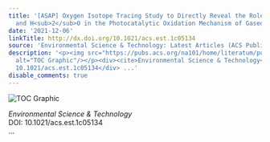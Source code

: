 ```yaml
---
title: '[ASAP] Oxygen Isotope Tracing Study to Directly Reveal the Role of O<sub>2</sub>
  and H<sub>2</sub>O in the Photocatalytic Oxidation Mechanism of Gaseous Monoaromatics'
date: '2021-12-06'
linkTitle: http://dx.doi.org/10.1021/acs.est.1c05134
source: 'Environmental Science & Technology: Latest Articles (ACS Publications)'
description: '<p><img src="https://pubs.acs.org/na101/home/literatum/publisher/achs/journals/content/esthag/0/esthag.ahead-of-print/acs.est.1c05134/20211206/images/medium/es1c05134_0008.gif"
  alt="TOC Graphic"/></p><div><cite>Environmental Science & Technology</cite></div><div>DOI:
  10.1021/acs.est.1c05134</div> ...'
disable_comments: true
---
```

<p><img src="https://pubs.acs.org/na101/home/literatum/publisher/achs/journals/content/esthag/0/esthag.ahead-of-print/acs.est.1c05134/20211206/images/medium/es1c05134_0008.gif" alt="TOC Graphic"/></p><div><cite>Environmental Science & Technology</cite></div><div>DOI: 10.1021/acs.est.1c05134</div> ...